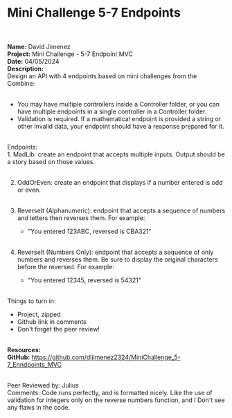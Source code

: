 # Mini Challenge 5-7 Endpoints <br><br>

<b>Name:</b> David Jimenez<br>
<b>Project:</b> Mini Challenge - 5-7 Endpoint MVC <br>
<b>Date:</b> 04/05/2024 <br>
<strong>Description:</strong> <br>
Design an API with 4 endpoints based on mini challenges from the Combine: <br>
<br>
* You may have multiple controllers inside a Controller folder, or you can have multiple endpoints in a single controller in a Controller folder. <br>
* Validation is required. If a mathematical endpoint is provided a string or other invalid data, your endpoint should have a response prepared for it. <br>
<br>
Endpoints: <br>
1. MadLib: create an endpoint that accepts multiple inputs.  Output should be a story based on those values.<br><br>

2. OddOrEven: create an endpoint that displays if a number entered is odd or even.<br><br>

3. ReverseIt (Alphanumeric): endpoint that accepts a sequence of numbers and letters then reverses them.  For example:<br>
     - "You entered 123ABC, reversed is CBA321"<br><br>

4. ReverseIt (Numbers Only): endpoint that accepts a sequence of only numbers and reverses them.  Be sure to display the original characters before the reversed.  For example:<br>
     - "You entered 12345, reversed is 54321"<br><br>

Things to turn in:<br>
- Project, zipped<br>
- Github link in comments<br>
- Don't forget the peer review!<br><br>

<b>Resources:</b> <br>
<b>GitHub:</b> https://github.com/dljimenez2324/MiniChallenge_5-7_Enndpoints_MVC <br><br>


Peer Reviewed by: Julius <br>
Comments: Code runs perfectly, and is formatted nicely. Like the use of validation for integers only on the reverse numbers function, and I Don't see any flaws in the code.  <br>
